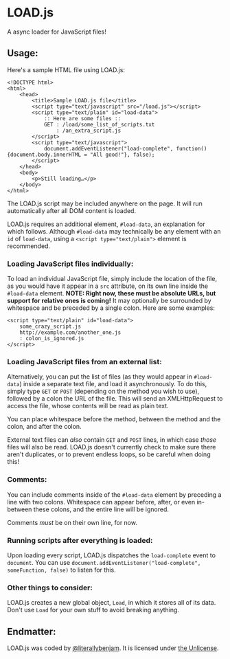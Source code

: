 # LOAD.js

A async loader for JavaScript files!

## Usage:

Here's a sample HTML file using LOAD.js:

    <!DOCTYPE html>
    <html>
        <head>
            <title>Sample LOAD.js file</title>
            <script type="text/javascript" src="/load.js"></script>
            <script type="text/plain" id="load-data">
                :: Here are some files ::
                GET : /load/some_list_of_scripts.txt
                    : /an_extra_script.js
            </script>
            <script type="text/javascript">
                document.addEventListener("load-complete", function() {document.body.innerHTML = "All good!"}, false);
            </script>
        </head>
        <body>
            <p>Still loading…</p>
        </body>
    </html>

The LOAD.js script may be included anywhere on the page. It will run automatically after all DOM content is loaded.

LOAD.js requires an additional element, `#load-data`, an explanation for which follows. Although `#load-data` may technically be any element with an `id` of `load-data`, using a `<script type="text/plain">` element is recommended.

### Loading JavaScript files individually:

To load an individual JavaScript file, simply include the location of the file, as you would have it appear in a `src` attribute, on its own line inside the `#load-data` element. **NOTE: Right now, these must be absolute URLs, but support for relative ones is coming!** It may optionally be surrounded by whitespace and be preceded by a single colon. Here are some examples:

    <script type="text/plain" id="load-data">
        some_crazy_script.js
        http://example.com/another_one.js
        : colon_is_ignored.js
    </script>

### Loading JavaScript files from an external list:

Alternatively, you can put the list of files (as they would appear in `#load-data`) inside a separate text file, and load it asynchronously. To do this, simply type `GET` or `POST` (depending on the method you wish to use), followed by a colon the URL of the file. This will send an XMLHttpRequest to access the file, whose contents will be read as plain text.

You can place whitespace before the method, between the method and the colon, and after the colon.

External text files can *also* contain `GET` and `POST` lines, in which case *those* files will also be read. LOAD.js doesn't currently check to make sure there aren't duplicates, or to prevent endless loops, so be careful when doing this!

### Comments:

You can include comments inside of the `#load-data` element by preceding a line with two colons. Whitespace can appear before, after, or even in-between these colons, and the entire line will be ignored.

Comments *must* be on their own line, for now.

### Running scripts after everything is loaded:

Upon loading every script, LOAD.js dispatches the `load-complete` event to `document`. You can use `document.addEventListener("load-complete", someFunction, false)` to listen for this.

### Other things to consider:

LOAD.js creates a new global object, `Load`, in which it stores all of its data. Don't use `Load` for your own stuff to avoid breaking anything.

## Endmatter:

LOAD.js was coded by [@literallybenjam](https://twitter.com/literallybenjam). It is licensed under [the Unlicense](http://unlicense.org/UNLICENSE).
